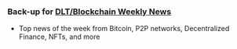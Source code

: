 ### Back-up for [DLT/Blockchain Weekly News](https://alexmirran.substack.com/)
- Top news of the week from Bitcoin, P2P networks, Decentralized Finance, NFTs, and more
